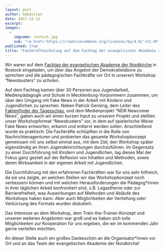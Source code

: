 ```yaml
---
layout: post
author: Sebastian
date: 2017-12-12
excerpt:
images:
  -
    imgname: rostock.jpg
    sub: "<a href='https://creativecommons.org/licenses/by/4.0/'>CC-BY-4.0</a>, OKF DE, Foto: Lea Pfau"
published: true
title: "Fachkräfteschulung auf dem Fachtag der evangelischen Akademie der Nordkirche"
---
```


Wir waren auf dem [Fachtag der evangelischen Akademie der Nordkirche](http://www.akademie-nordkirche.de/veranstaltungen/archiv/437) in Rostock  eingeladen, um über das Angebot der Demokratielabore zu sprechen und die pädagogischen Fachkräfte vor Ort in unserem Workshop “Newsbusters” zu schulen.

Auf dem Fachtag kamen über 30 Personen aus Jugendarbeit, Medienpädagogik und Schule in Mecklenburg-Vorpommern zusammen, um über den Umgang mit Fake News in der Arbeit mit Kindern und Jugendlichen zu sprechen. Neben Patrick Gensing, dem Leiter des [Faktenfinder der Tagesschau](http://faktenfinder.tagesschau.de/), und dem Medienprojekt “NDR Newcomer News”, gaben auch wir einen kurzen Input zu unserem Projekt und stellten unser Workshopformat “Newsbusters” vor, in dem auf spielerische Weise Fake News entworfen, erkannt und entlarvt werden sollen. Anschließend wurde es praktisch: Die Fachkräfte schlüpften in die Rolle von Nachrichtenagenturen und probierten das gesamte Workshopkonzept gemeinsam mit uns selbst einmal aus, mit dem Ziel, den Workshop später eigenständig an ihren Jugendeinrichtungen durchzuführen. Im Gegensatz zu einer Durchführung mit Kindern und Jugendlichen, lag dieses Mal der Fokus ganz gezielt auf der Reflexion von Inhalten und Methoden, sowie deren Wirksamkeit in der eigenen Arbeit mit Jugendlichen.

Die Durchführung mit den erfahrenen Fachkräften war für uns sehr hilfreich, da sie uns zeigte, an welchen Stellen wir das Workshopkonzept noch verbessern können und mit welchen Herausforderungen die Pädagog*innen in ihrer täglichen Arbeit konfrontiert sind, z.B. Legasthenie oder zur Barrierefreiheit, was Auswirkungen auf Methoden und Abläufe des Workshops haben kann. Aber auch Möglichkeiten der Vertiefung oder Verkürzung des Formats wurden diskutiert.

Das Interesse an dem Workshop, dem Train-the-Trainer-Konzept und unseren weiteren Angeboten war groß und es haben sich tolle Möglichkeiten zur Kooperation für uns ergeben, die wir im kommenden Jahr gerne vertiefen möchten.

An dieser Stelle auch ein großes Dankeschön an die Organisator*innen vor Ort und an das Team der evangelischen Akademie der Nordkirche!
